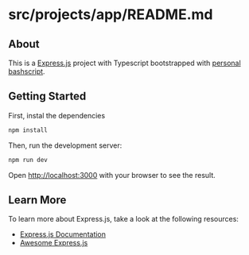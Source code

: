 # src/projects/app/README.md

## About

This is a [Express.js](https://nextjs.org/) project with Typescript bootstrapped with [personal bashscript](https://gist.github.com/andersonbosa/7e82547620adb9b8dd84607227eac5c3).

## Getting Started

First, instal the dependencies
```bash
npm install
```

Then, run the development server:

```bash
npm run dev
```

Open [http://localhost:3000](http://localhost:3000) with your browser to see the result.

## Learn More

To learn more about Express.js, take a look at the following resources:

- [Express.js Documentation](https://expressjs.com)
- [Awesome Express.js](https://github.com/rajikaimal/awesome-express)